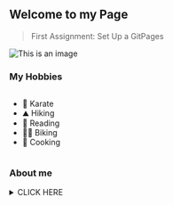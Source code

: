 ## Welcome to my Page

>First Assignment: Set Up a GitPages

![This is an image](https://myoctocat.com/assets/images/base-octocat.svg)

### My Hobbies

```
```
- 🥋 Karate
- ⛰️ Hiking
- 📖 Reading
- 🚴‍♀️ Biking
- 🥞 Cooking

```
```

### About me
<details><summary>CLICK HERE</summary>
<p>
 
 **I am Merna Khamis from Egypt. A CS major, HCI minor student.**
 
</p>
</details>
